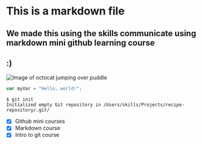 # This is a markdown file

## We made this using the skills communicate using markdown mini github learning course

## :)

![Image of octocat jumping over puddle](https://octodex.github.com/images/puddle_jumper_octodex.jpg)

``` javascript
var myVar = "Hello, world!";
```

```
$ git init
Initialized empty Git repository in /Users/skills/Projects/recipe-repository/.git/
```

- [x] Github mini courses
- [x] Markdown course
- [x] Intro to git course
